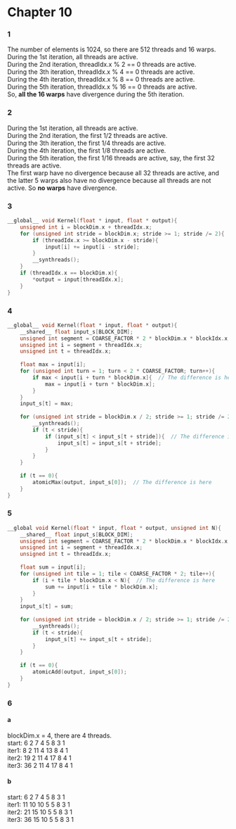 # Chapter 10

### 1
The number of elements is 1024, so there are 512 threads and 16 warps.  
During the 1st iteration, all threads are active.  
During the 2nd iteration, threadIdx.x % 2 == 0 threads are active.  
During the 3th iteration, threadIdx.x % 4 == 0 threads are active.  
During the 4th iteration, threadIdx.x % 8 == 0 threads are active.  
During the 5th iteration, threadIdx.x % 16 == 0 threads are active.  
So, **all the 16 warps** have divergence during the 5th iteration. 

### 2
During the 1st iteration, all threads are active.  
During the 2nd iteration, the first 1/2 threads are active.   
During the 3th iteration, the first 1/4 threads are active.  
During the 4th iteration, the first 1/8 threads are active.  
During the 5th iteration, the first 1/16 threads are active, say, the first 32 threads are active.    
The first warp have no divergence because all 32 threads are active, and the latter 5 warps also have no divergence because all threads are not active. So **no warps** have divergence.  

### 3
```C++
__global__ void Kernel(float * input, float * output){
	unsigned int i = blockDim.x + threadIdx.x; 
    for (unsigned int stride = blockDim.x; stride >= 1; stride /= 2){
        if (threadIdx.x >= blockDim.x - stride){
            input[i] += input[i - stride]; 
        }
        __synthreads(); 
    }
    if (threadIdx.x == blockDim.x){
        *output = input[threadIdx.x]; 
    }
}
```

### 4
```c++
__global__ void Kernel(float * input, float * output){
    __shared__ float input_s[BLOCK_DIM]; 
    unsigned int segment = COARSE_FACTOR * 2 * blockDim.x * blockIdx.x; 
    unsigned int i = segment + threadIdx.x; 
    unsigned int t = threadIdx.x; 
    
    float max = input[i];  
    for (unsigned int turn = 1; turn < 2 * COARSE_FACTOR; turn++){
        if max < input[i + turn * blockDim.x]{  // The difference is here
            max = input[i + turn * blockDim.x]; 
        }
    }
    input_s[t] = max; 
    
    for (unsigned int stride = blockDim.x / 2; stride >= 1; stride /= 2){
        __synthreads(); 
        if (t < stride){
            if (input_s[t] < input_s[t + stride]){  // The difference is here
                input_s[t] = input_s[t + stride];
            }
        }
    }
    
    if (t == 0){
        atomicMax(output, input_s[0]);  // The difference is here
    }
}
```

### 5
```c++
__global void Kernel(float * input, float * output, unsigned int N){
    __shared__ float input_s[BLOCK_DIM]; 
    unsigned int segment = COARSE_FACTOR * 2 * blockDim.x * blockIdx.x;
    unsigned int i = segment + threadIdx.x; 
    unsigned int t = threadIdx.x; 
    
    float sum = input[i];
    for (unsigned int tile = 1; tile < COARSE_FACTOR * 2; tile++){
        if (i + tile * blockDim.x < N){  // The difference is here
            sum += input[i + tile * blockDim.x]; 
        }
    }
    input_s[t] = sum; 
    
    for (unsigned int stride = blockDim.x / 2; stride >= 1; stride /= 2){
        __synthreads(); 
        if (t < stride){
            input_s[t] += input_s[t + stride]; 
        }
    }
    
    if (t == 0){
        atomicAdd(output, input_s[0]); 
    }
}
```

### 6
#### a
blockDim.x = 4, there are 4 threads.  
start:  6  2  7  4  5  8  3  1  
iter1:  8  2  11 4  13 8  4  1  
iter2:  19 2  11 4  17 8  4  1  
iter3:  36 2  11 4  17 8  4  1
#### b  
start:  6  2  7  4  5  8  3  1  
iter1:  11 10 10 5  5  8  3  1  
iter2:  21 15 10 5  5  8  3  1  
iter3:  36 15 10 5  5  8  3  1

